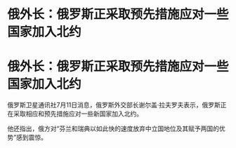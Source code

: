 # 俄外长：俄罗斯正采取预先措施应对一些国家加入北约

# 俄外长：俄罗斯正采取预先措施应对一些国家加入北约

俄罗斯卫星通讯社7月11日消息，俄罗斯外交部长谢尔盖·拉夫罗夫表示，俄罗斯正在采取相应和预先措施应对一些新国家加入北约。

他还指出，俄方对“芬兰和瑞典以如此快的速度放弃中立国地位及其赋予两国的优势”感到震惊。

